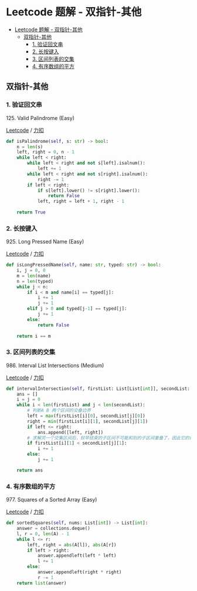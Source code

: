 # Leetcode 题解 - 双指针-其他
<!-- GFM-TOC -->
* [Leetcode 题解 - 双指针-其他](#leetcode-题解---二分搜索-查找)
  * [双指针-其他](#双指针-其他)
    * [1. 验证回文串](#1-验证回文串)
    * [2. 长按键入](#2-长按键入)
    * [3. 区间列表的交集](#3-区间列表的交集)
    * [4. 有序数组的平方](#4-有序数组的平方)
<!-- GFM-TOC -->

## 双指针-其他

### 1. 验证回文串

125\. Valid Palindrome (Easy)

[Leetcode](https://leetcode.com/problems/valid-palindrome/) / [力扣](https://leetcode-cn.com/problems/valid-palindrome/)

```python
def isPalindrome(self, s: str) -> bool:
    n = len(s)
    left, right = 0, n - 1
    while left < right:
        while left < right and not s[left].isalnum():
            left += 1
        while left < right and not s[right].isalnum():
            right -= 1
        if left < right:
            if s[left].lower() != s[right].lower():
                return False
            left, right = left + 1, right - 1
    
    return True
```

### 2. 长按键入

925\. Long Pressed Name (Easy)

[Leetcode](https://leetcode.com/problems/long-paressed-name/) / [力扣](https://leetcode-cn.com/problems/long-paressed-name/)

```python
def isLongPressedName(self, name: str, typed: str) -> bool:
    i, j = 0, 0
    m = len(name)
    n = len(typed)
    while j < n:
        if i < m and name[i] == typed[j]:
            i += 1
            j += 1
        elif j > 0 and typed[j-1] == typed[j]:
            j += 1
        else:
            return False
    
    return i == m 
```

### 3. 区间列表的交集

986\. Interval List Intersections (Medium)

[Leetcode](https://leetcode.com/problems/interval-list-intersections/) / [力扣](https://leetcode-cn.com/problems/interval-list-intersections/)

```python
def intervalIntersection(self, firstList: List[List[int]], secondList: List[List[int]]) -> List[List[int]]:
    ans = []
    i = j = 0
    while i < len(firstList) and j < len(secondList):
        # 判断A B 两个区间的交叠边界
        left = max(firstList[i][0], secondList[j][0])
        right = min(firstList[i][1], secondList[j][1])
        if left <= right:
            ans.append([left, right])
        # 求解完一个交集区间后，较早结束的子区间不可能和别的子区间重叠了，因此它的指针要移动
        if firstList[i][1] < secondList[j][1]:
            i += 1
        else:
            j += 1

    return ans
```

### 4.  有序数组的平方

977\. Squares of a Sorted Array (Easy)

[Leetcode](https://leetcode.com/problems/squares-of-a-sorted-array/) / [力扣](https://leetcode-cn.com/problems/squares-of-a-sorted-array/)

```python
def sortedSquares(self, nums: List[int]) -> List[int]:
    answer = collections.deque()
    l, r = 0, len(A) - 1
    while l <= r:
        left, right = abs(A[l]), abs(A[r])
        if left > right:
            answer.appendleft(left * left)
            l += 1
        else:
            answer.appendleft(right * right)
            r -= 1
    return list(answer)
```
